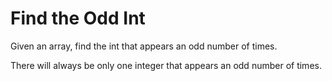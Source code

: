 # Find the Odd Int

Given an array, find the int that appears an odd number of times.

There will always be only one integer that appears an odd number of times.